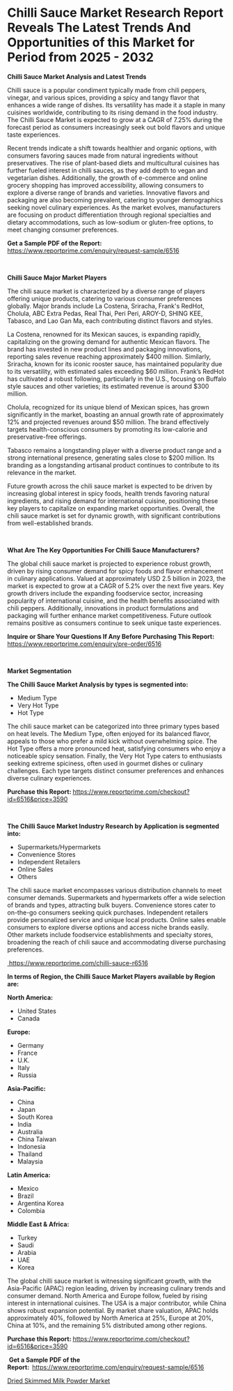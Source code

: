 <p><h1>Chilli Sauce Market Research Report Reveals The Latest Trends And Opportunities of this Market for Period from 2025 - 2032</h1></p><p><strong>Chilli Sauce Market Analysis and Latest Trends</strong></p>
<p><p>Chilli sauce is a popular condiment typically made from chili peppers, vinegar, and various spices, providing a spicy and tangy flavor that enhances a wide range of dishes. Its versatility has made it a staple in many cuisines worldwide, contributing to its rising demand in the food industry. The Chilli Sauce Market is expected to grow at a CAGR of 7.25% during the forecast period as consumers increasingly seek out bold flavors and unique taste experiences.</p><p>Recent trends indicate a shift towards healthier and organic options, with consumers favoring sauces made from natural ingredients without preservatives. The rise of plant-based diets and multicultural cuisines has further fueled interest in chilli sauces, as they add depth to vegan and vegetarian dishes. Additionally, the growth of e-commerce and online grocery shopping has improved accessibility, allowing consumers to explore a diverse range of brands and varieties. Innovative flavors and packaging are also becoming prevalent, catering to younger demographics seeking novel culinary experiences. As the market evolves, manufacturers are focusing on product differentiation through regional specialties and dietary accommodations, such as low-sodium or gluten-free options, to meet changing consumer preferences.</p></p>
<p><strong>Get a Sample PDF of the Report:&nbsp;</strong> <a href="https://www.reportprime.com/enquiry/request-sample/6516?utm_campaign=1895&utm_medium=2&utm_source=Github&utm_content=ia&utm_term=19032025&utm_id=chilli-sauce">https://www.reportprime.com/enquiry/request-sample/6516</a></p>
<p>&nbsp;</p>
<p><strong>Chilli Sauce Major Market Players</strong></p>
<p><p>The chili sauce market is characterized by a diverse range of players offering unique products, catering to various consumer preferences globally. Major brands include La Costena, Sriracha, Frank's RedHot, Cholula, ABC Extra Pedas, Real Thai, Peri Peri, AROY-D, SHING KEE, Tabasco, and Lao Gan Ma, each contributing distinct flavors and styles.</p><p>La Costena, renowned for its Mexican sauces, is expanding rapidly, capitalizing on the growing demand for authentic Mexican flavors. The brand has invested in new product lines and packaging innovations, reporting sales revenue reaching approximately $400 million. Similarly, Sriracha, known for its iconic rooster sauce, has maintained popularity due to its versatility, with estimated sales exceeding $60 million. Frank’s RedHot has cultivated a robust following, particularly in the U.S., focusing on Buffalo style sauces and other varieties; its estimated revenue is around $300 million.</p><p>Cholula, recognized for its unique blend of Mexican spices, has grown significantly in the market, boasting an annual growth rate of approximately 12% and projected revenues around $50 million. The brand effectively targets health-conscious consumers by promoting its low-calorie and preservative-free offerings.</p><p>Tabasco remains a longstanding player with a diverse product range and a strong international presence, generating sales close to $200 million. Its branding as a longstanding artisanal product continues to contribute to its relevance in the market.</p><p>Future growth across the chili sauce market is expected to be driven by increasing global interest in spicy foods, health trends favoring natural ingredients, and rising demand for international cuisine, positioning these key players to capitalize on expanding market opportunities. Overall, the chili sauce market is set for dynamic growth, with significant contributions from well-established brands.</p></p>
<p>&nbsp;</p>
<p><strong>What Are The Key Opportunities For Chilli Sauce Manufacturers?</strong></p>
<p><p>The global chili sauce market is projected to experience robust growth, driven by rising consumer demand for spicy foods and flavor enhancement in culinary applications. Valued at approximately USD 2.5 billion in 2023, the market is expected to grow at a CAGR of 5.2% over the next five years. Key growth drivers include the expanding foodservice sector, increasing popularity of international cuisine, and the health benefits associated with chili peppers. Additionally, innovations in product formulations and packaging will further enhance market competitiveness. Future outlook remains positive as consumers continue to seek unique taste experiences.</p></p>
<p><strong>Inquire or Share Your Questions If Any Before Purchasing This Report:</strong> <a href="https://www.reportprime.com/enquiry/pre-order/6516?utm_campaign=1895&utm_medium=2&utm_source=Github&utm_content=ia&utm_term=19032025&utm_id=chilli-sauce">https://www.reportprime.com/enquiry/pre-order/6516</a></p>
<p>&nbsp;</p>
<p><strong>Market Segmentation</strong></p>
<p><strong>The Chilli Sauce Market Analysis by types is segmented into:</strong></p>
<p><ul><li>Medium Type</li><li>Very Hot Type</li><li>Hot Type</li></ul></p>
<p><p>The chili sauce market can be categorized into three primary types based on heat levels. The Medium Type, often enjoyed for its balanced flavor, appeals to those who prefer a mild kick without overwhelming spice. The Hot Type offers a more pronounced heat, satisfying consumers who enjoy a noticeable spicy sensation. Finally, the Very Hot Type caters to enthusiasts seeking extreme spiciness, often used in gourmet dishes or culinary challenges. Each type targets distinct consumer preferences and enhances diverse culinary experiences.</p></p>
<p><strong>Purchase this Report:&nbsp;</strong><a href="https://www.reportprime.com/checkout?id=6516&price=3590&utm_campaign=1895&utm_medium=2&utm_source=Github&utm_content=ia&utm_term=19032025&utm_id=chilli-sauce">https://www.reportprime.com/checkout?id=6516&price=3590</a></p>
<p>&nbsp;</p>
<p><strong>The Chilli Sauce Market Industry Research by Application is segmented into:</strong></p>
<p><ul><li>Supermarkets/Hypermarkets</li><li>Convenience Stores</li><li>Independent Retailers</li><li>Online Sales</li><li>Others</li></ul></p>
<p><p>The chili sauce market encompasses various distribution channels to meet consumer demands. Supermarkets and hypermarkets offer a wide selection of brands and types, attracting bulk buyers. Convenience stores cater to on-the-go consumers seeking quick purchases. Independent retailers provide personalized service and unique local products. Online sales enable consumers to explore diverse options and access niche brands easily. Other markets include foodservice establishments and specialty stores, broadening the reach of chili sauce and accommodating diverse purchasing preferences.</p></p>
<p><a href="https://www.reportprime.com/chilli-sauce-r6516?utm_campaign=1895&utm_medium=2&utm_source=Github&utm_content=ia&utm_term=19032025&utm_id=chilli-sauce">&nbsp;https://www.reportprime.com/chilli-sauce-r6516</a></p>
<p><strong>In terms of Region, the Chilli Sauce Market Players available by Region are:</strong></p>
<p>
    <p> <strong> North America: </strong>
        <ul>
            <li>United States</li>
            <li>Canada</li>
        </ul>
        </p> 
    <p> <strong> Europe: </strong>
        <ul>
            <li>Germany</li>
            <li>France</li>
            <li>U.K.</li>
            <li>Italy</li>
            <li>Russia</li>
        </ul>
        </p> 
    <p> <strong> Asia-Pacific: </strong>
        <ul>
            <li>China</li>
            <li>Japan</li>
            <li>South Korea</li>
            <li>India</li>
            <li>Australia</li>
            <li>China Taiwan</li>
            <li>Indonesia</li>
            <li>Thailand</li>
            <li>Malaysia</li>
        </ul>
        </p> 
    <p> <strong> Latin America: </strong>
        <ul>
            <li>Mexico</li>
            <li>Brazil</li>
            <li>Argentina Korea</li>
            <li>Colombia</li>
        </ul>
        </p> 
    <p> <strong> Middle East & Africa: </strong>
        <ul>
            <li>Turkey</li>
            <li>Saudi</li>
            <li>Arabia</li>
            <li>UAE</li>
            <li>Korea</li>
        </ul>
    </p>
    </p>
<p><p>The global chilli sauce market is witnessing significant growth, with the Asia-Pacific (APAC) region leading, driven by increasing culinary trends and consumer demand. North America and Europe follow, fueled by rising interest in international cuisines. The USA is a major contributor, while China shows robust expansion potential. By market share valuation, APAC holds approximately 40%, followed by North America at 25%, Europe at 20%, China at 10%, and the remaining 5% distributed among other regions.</p></p>
<p><strong>Purchase this Report: </strong><a href="https://www.reportprime.com/checkout?id=6516&price=3590&utm_campaign=1895&utm_medium=2&utm_source=Github&utm_content=ia&utm_term=19032025&utm_id=chilli-sauce">https://www.reportprime.com/checkout?id=6516&price=3590</a></p>
<p>&nbsp;<strong>Get a Sample PDF of the Report:&nbsp;&nbsp;</strong><a href="https://www.reportprime.com/enquiry/request-sample/6516?utm_campaign=1895&utm_medium=2&utm_source=Github&utm_content=ia&utm_term=19032025&utm_id=chilli-sauce">https://www.reportprime.com/enquiry/request-sample/6516</a></p>
<p><strong></strong></p>
<p><p><a href="https://github.com/rokiahgrendy/Market-Research-Report-List-1/blob/main/dried-skimmed-milk-powder-market.md?utm_campaign=1895&utm_medium=2&utm_source=Github&utm_content=ia&utm_term=19032025&utm_id=chilli-sauce">Dried Skimmed Milk Powder Market</a></p></p>